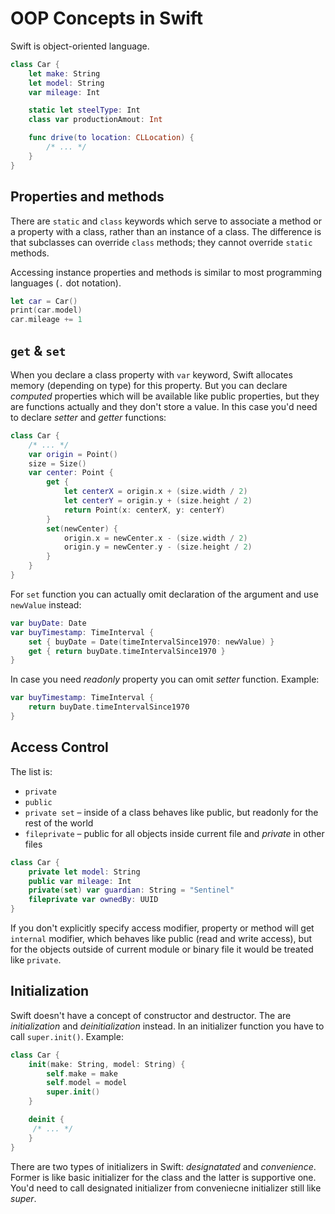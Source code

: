 # OOP Concepts in Swift

Swift is object-oriented language.

```Swift
class Car {
    let make: String
    let model: String
    var mileage: Int

    static let steelType: Int
    class var productionAmout: Int

    func drive(to location: CLLocation) {
        /* ... */
    }
}
```

## Properties and methods

There are `static` and `class` keywords which serve to associate a method or a property with a class, rather than an instance of a class. The difference is that subclasses can override `class` methods; they cannot override `static` methods.

Accessing instance properties and methods is similar to most programming languages (`.` dot notation).

```Swift
let car = Car()
print(car.model)
car.mileage += 1
```

## `get` & `set`

When you declare a class property with `var` keyword, Swift allocates memory (depending on type) for this property. But you can declare *computed* properties which will be available like public properties, but they are functions actually and they don't store a value. In this case you'd need to declare *setter* and *getter* functions:

```Swift
class Car {
    /* ... */
    var origin = Point()
    size = Size()
    var center: Point {
        get {
            let centerX = origin.x + (size.width / 2)
            let centerY = origin.y + (size.height / 2)
            return Point(x: centerX, y: centerY)
        }
        set(newCenter) {
            origin.x = newCenter.x - (size.width / 2)
            origin.y = newCenter.y - (size.height / 2)
        }
    }
}
```

For `set` function you can actually omit declaration of the argument and use `newValue` instead:

```Swift
var buyDate: Date
var buyTimestamp: TimeInterval {
    set { buyDate = Date(timeIntervalSince1970: newValue) }
    get { return buyDate.timeIntervalSince1970 }
}
```

In case you need *readonly* property you can omit *setter* function. Example:

```Swift
var buyTimestamp: TimeInterval {
    return buyDate.timeIntervalSince1970
}
```

## Access Control

The list is:

* `private`
* `public`
* `private set` – inside of a class behaves like public, but readonly for the rest of the world
* `fileprivate` – public for all objects inside current file and *private* in other files

```Swift
class Car {
    private let model: String
    public var mileage: Int
    private(set) var guardian: String = "Sentinel"
    fileprivate var ownedBy: UUID
}
```

If you don't explicitly specify access modifier, property or method will get `internal` modifier, which behaves like public (read and write access), but for the objects outside of current module or binary file it would be treated like `private`.

## Initialization

Swift doesn't have a concept of constructor and destructor. The are *initialization* and *deinitialization* instead. In an initializer function you have to call `super.init()`. Example:

```Swift
class Car {
    init(make: String, model: String) {
        self.make = make
        self.model = model
        super.init()
    }

    deinit {
     /* ... */
    }
}
```

There are two types of initializers in Swift: *designatated* and *convenience*. Former is like basic initializer for the class and the latter is supportive one. You'd need to call designated initializer from conveniecne initializer still like *super*.
